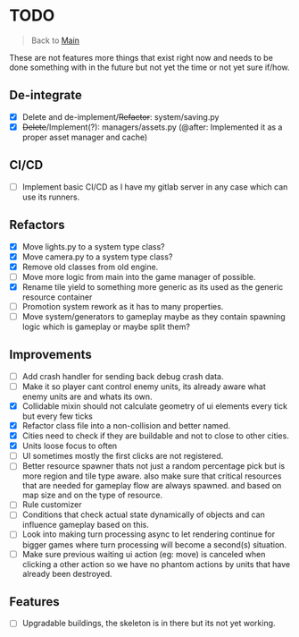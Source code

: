 # TODO

> Back to [Main](README.md)

These are not features more things that exist right now and needs to be done something with in the future but not yet the time or not yet sure if/how.

## De-integrate

- [x] Delete and de-implement/~~Refactor~~: system/saving.py
- [x] ~~Delete~~/Implement(?): managers/assets.py (@after: Implemented it as a proper asset manager and cache)

## CI/CD

- [ ] Implement basic CI/CD as I have my gitlab server in any case which can use its runners.

## Refactors

- [x] Move lights.py to a system type class?
- [x] Move camera.py to a system type class?
- [x] Remove old classes from old engine.
- [ ] Move more logic from main into the game manager of possible.
- [x] Rename tile yield to something more generic as its used as the generic resource container
- [ ] Promotion system rework as it has to many properties.
- [ ] Move system/generators to gameplay maybe as they contain spawning logic which is gameplay or maybe split them?

## Improvements

- [ ] Add crash handler for sending back debug crash data.
- [ ] Make it so player cant control enemy units, its already aware what enemy units are and whats its own.
- [x] Collidable mixin should not calculate geometry of ui elements every tick but every few ticks
- [x] Refactor class file into a non-collision and better named.
- [x] Cities need to check if they are buildable and not to close to other cities.
- [x] Units loose focus to often
- [ ] UI sometimes mostly the first clicks are not registered.
- [ ] Better resource spawner thats not just a random percentage pick but is more region and tile type aware. also make sure that critical resources that are needed for gameplay flow are always spawned. and based on map size and on the type of resource.
- [ ] Rule customizer
- [ ] Conditions that check actual state dynamically of objects and can influence gameplay based on this.
- [ ] Look into making turn processing async to let rendering continue for bigger games where turn processing will become a second(s) situation.
- [ ] Make sure previous waiting ui action (eg: move) is canceled when clicking a other action so we have no phantom actions by units that have already been destroyed.

## Features

- [ ] Upgradable buildings, the skeleton is in there but its not yet working.
